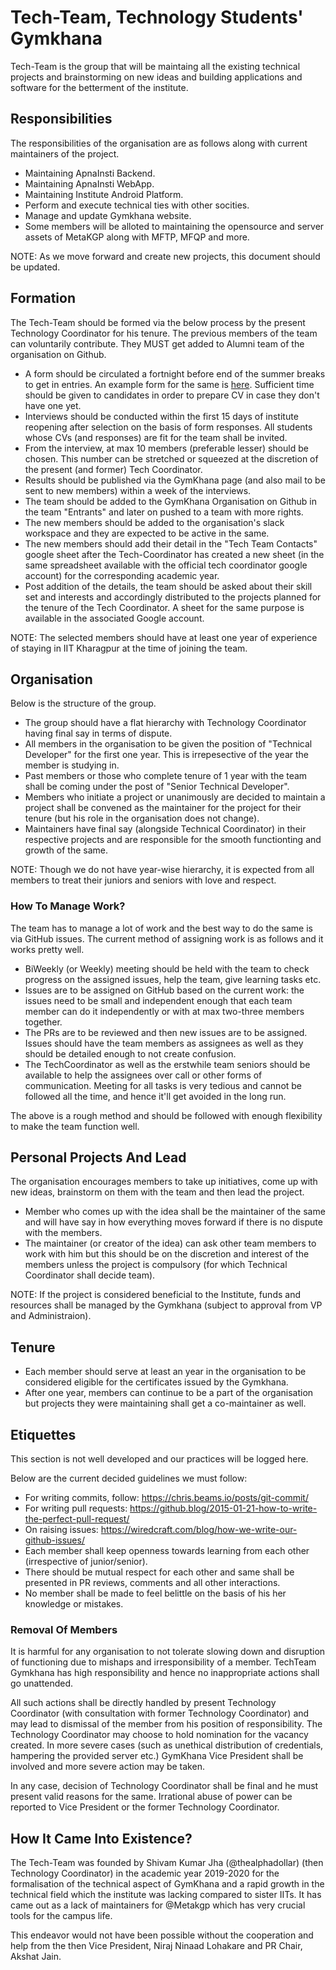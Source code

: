 # Tech-Team, Technology Students' Gymkhana

Tech-Team is the group that will be maintaing all the existing technical projects and brainstorming on new ideas and building applications and software for the betterment of the institute.

## Responsibilities

The responsibilities of the organisation are as follows along with current maintainers of the project.

- Maintaining ApnaInsti Backend.
- Maintaining ApnaInsti WebApp.
- Maintaining Institute Android Platform.
- Perform and execute technical ties with other socities.
- Manage and update Gymkhana website.
- Some members will be alloted to maintaining the opensource and server assets of MetaKGP along with MFTP, MFQP and more.

NOTE: As we move forward and create new projects, this document should be updated.

## Formation

The Tech-Team should be formed via the below process by the present Technology Coordinator for his tenure. The previous members of the team can voluntarily contribute. They MUST get added to Alumni team of the organisation on Github.

- A form should be circulated a fortnight before end of the summer breaks to get in entries. An example form for the same is [here](https://shivamkumarjha.typeform.com/to/deomWG). Sufficient time should be given to candidates in order to prepare CV in case they don't have one yet.
- Interviews should be conducted within the first 15 days of institute reopening after selection on the basis of form responses. All students whose CVs (and responses) are fit for the team shall be invited.
- From the interview, at max 10 members (preferable lesser) should be chosen. This number can be stretched or squeezed at the discretion of the present (and former) Tech Coordinator.
- Results should be published via the GymKhana page (and also mail to be sent to new members) within a week of the interviews.
- The team should be added to the GymKhana Organisation on Github in the team "Entrants" and later on pushed to a team with more rights.
- The new members should be added to the organisation's slack workspace and they are expected to be active in the same.
- The new members should add their detail in the "Tech Team Contacts" google sheet after the Tech-Coordinator has created a new sheet (in the same spreadsheet available with the official tech coordinator google account) for the corresponding academic year.
- Post addition of the details, the team should be asked about their skill set and interests and accordingly distributed to the projects planned for the tenure of the Tech Coordinator. A sheet for the same purpose is available in the associated Google account.

NOTE: The selected members should have at least one year of experience of staying in IIT Kharagpur at the time of joining the team.

## Organisation

Below is the structure of the group.

- The group should have a flat hierarchy with Technology Coordinator having final say in terms of dispute.
- All members in the organisation to be given the position of "Technical Developer" for the first one year. This is irrepesective of the year the member is studying in.
- Past members or those who complete tenure of 1 year with the team shall be coming under the post of "Senior Technical Developer".
- Members who initiate a project or unanimously are decided to maintain a project shall be convened as the maintainer for the project for their tenure (but his role in the organisation does not change).
- Maintainers have final say (alongside Technical Coordinator) in their respective projects and are responsible for the smooth functionting and growth of the same.

NOTE: Though we do not have year-wise hierarchy, it is expected from all members to treat their juniors and seniors with love and respect.

### How To Manage Work?

The team has to manage a lot of work and the best way to do the same is via GitHub issues. The current method of assigning work is as follows and it works pretty well.

- BiWeekly (or Weekly) meeting should be held with the team to check progress on the assigned issues, help the team, give learning tasks etc.
- Issues are to be assigned on GitHub based on the current work: the issues need to be small and independent enough that each team member can do it independently or with at max two-three members together.
- The PRs are to be reviewed and then new issues are to be assigned. Issues should have the team members as assignees as well as they should be detailed enough to not create confusion.
- The TechCoordinator as well as the erstwhile team seniors should be available to help the assignees over call or other forms of communication. Meeting for all tasks is very tedious and cannot be followed all the time, and hence it'll get avoided in the long run.

The above is a rough method and should be followed with enough flexibility to make the team function well.

## Personal Projects And Lead

The organisation encourages members to take up initiatives, come up with new ideas, brainstorm on them with the team and then lead the project.

- Member who comes up with the idea shall be the maintainer of the same and will have say in how everything moves forward if there is no dispute with the members.
- The maintainer (or creator of the idea) can ask other team members to work with him but this should be on the discretion and interest of the members unless the project is compulsory (for which Technical Coordinator shall decide team).

NOTE: If the project is considered beneficial to the Institute, funds and resources shall be managed by the Gymkhana (subject to approval from VP and Administraion).

## Tenure

- Each member should serve at least an year in the organisation to be considered eligible for the certificates issued by the Gymkhana.
- After one year, members can continue to be a part of the organisation but projects they were maintaining shall get a co-maintainer as well.

## Etiquettes

This section is not well developed and our practices will be logged here.

Below are the current decided guidelines we must follow:

- For writing commits, follow: https://chris.beams.io/posts/git-commit/
- For writing pull requests: https://github.blog/2015-01-21-how-to-write-the-perfect-pull-request/
- On raising issues: https://wiredcraft.com/blog/how-we-write-our-github-issues/
- Each member shall keep openness towards learning from each other (irrespective of junior/senior).
- There should be mutual respect for each other and same shall be presented in PR reviews, comments and all other interactions.
- No member shall be made to feel belittle on the basis of his her knowledge or mistakes.

### Removal Of Members

It is harmful for any organisation to not tolerate slowing down and disruption of functioning due to mishaps and irresponsibility of a member. TechTeam Gymkhana has high responsibility and hence no inappropriate actions shall go unattended.

All such actions shall be directly handled by present Technology Coordinator (with consultation with former Technology Coordinator) and may lead to dismissal of the member from his position of responsibility. The Technology Coordinator may choose to hold nomination for the vacancy created. In more severe cases (such as unethical distribution of credentials, hampering the provided server etc.) GymKhana Vice President shall be involved and more severe action may be taken.

In any case, decision of Technology Coordinator shall be final and he must present valid reasons for the same. Irrational abuse of power can be reported to Vice President or the former Technology Coordinator.

## How It Came Into Existence?

The Tech-Team was founded by Shivam Kumar Jha (@thealphadollar) (then Technology Coordinator) in the academic year 2019-2020 for the formalisation of the technical aspect of GymKhana and a rapid growth in the technical field which the institute was lacking compared to sister IITs. It has came out as a lack of maintainers for @Metakgp which has very crucial tools for the campus life.

This endeavor would not have been possible without the cooperation and help from the then Vice President, Niraj Ninaad Lohakare and PR Chair, Akshat Jain.
